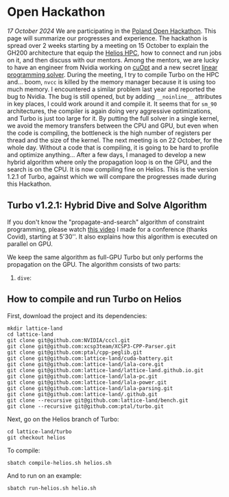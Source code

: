 # Open Hackathon

_17 October 2024_ We are participating in the [Poland Open Hackathon](https://www.openhackathons.org/s/siteevent/a0C5e000009W8MqEAK/se000307?p=4OVal7qBAY6%2FFLWHyETbkwh66SClhyelBl79%2FR1tID1ERZR9ly9oZEseBU%2B%2FQOAe%2B1PJ%2BAdY%2F%2F62bDJM0SlZYg%3D%3D).
This page will summarize our progresses and experience.
The hackathon is spread over 2 weeks starting by a meeting on 15 October to explain the GH200 architecture that equip the [Helios HPC](https://www.cyfronet.pl/en/19951,artykul,helios_supercomputer.html), how to connect and run jobs on it, and then discuss with our mentors.
Among the mentors, we are lucky to have an engineer from Nvidia working on [cuOpt](https://developer.nvidia.com/blog/record-breaking-nvidia-cuopt-algorithms-deliver-route-optimization-solutions-100x-faster/) and a new secret [linear programming solver](https://developer.nvidia.com/blog/accelerate-large-linear-programming-problems-with-nvidia-cuopt/).
During the meeting, I try to compile Turbo on the HPC and... boom, `nvcc` is killed by the memory manager because it is using too much memory.
I encountered a similar problem last year and reported the bug to Nvidia.
The bug is still opened, but by adding `__noinline__` attributes in key places, I could work around it and compile it.
It seems that for `sm_90` architectures, the compiler is again doing very aggressive optimizations, and Turbo is just too large for it.
By putting the full solver in a single kernel, we avoid the memory transfers between the CPU and GPU, but even when the code is compiling, the bottleneck is the high number of registers per thread and the size of the kernel.
The next meeting is on 22 October, for the whole day.
Without a code that is compiling, it is going to be hard to profile and optimize anything...
After a few days, I managed to develop a new hybrid algorithm where only the propagation loop is on the GPU, and the search is on the CPU.
It is now compiling fine on Helios.
This is the version 1.2.1 of Turbo, against which we will compare the progresses made during this Hackathon.

## Turbo v1.2.1: Hybrid Dive and Solve Algorithm

If you don't know the "propagate-and-search" algorithm of constraint programming, please watch [this video](http://hyc.io/videos/aaai2022.mp4) I made for a conference (thanks Covid), starting at 5'30''.
It also explains how this algorithm is executed on parallel on GPU.

We keep the same algorithm as full-GPU Turbo but only performs the propagation on the GPU.
The algorithm consists of two parts:

1. `dive`:

## How to compile and run Turbo on Helios

First, download the project and its dependencies:

```
mkdir lattice-land
cd lattice-land
git clone git@github.com:NVIDIA/cccl.git
git clone git@github.com:xcsp3team/XCSP3-CPP-Parser.git
git clone git@github.com:ptal/cpp-peglib.git
git clone git@github.com:lattice-land/cuda-battery.git
git clone git@github.com:lattice-land/lala-core.git
git clone git@github.com:lattice-land/lattice-land.github.io.git
git clone git@github.com:lattice-land/lala-pc.git
git clone git@github.com:lattice-land/lala-power.git
git clone git@github.com:lattice-land/lala-parsing.git
git clone git@github.com:lattice-land/.github.git
git clone --recursive git@github.com:lattice-land/bench.git
git clone --recursive git@github.com:ptal/turbo.git
```

Next, go on the Helios branch of Turbo:

```
cd lattice-land/turbo
git checkout helios
```

To compile:

```
sbatch compile-helios.sh helios.sh
```

And to run on an example:

```
sbatch run-helios.sh helio.sh
```

